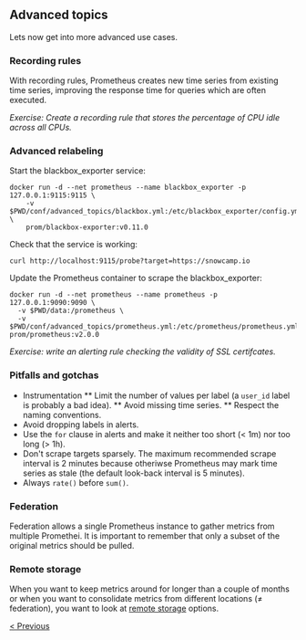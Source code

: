 ## Advanced topics

Lets now get into more advanced use cases.

### Recording rules

With recording rules, Prometheus creates new time series from existing time
series, improving the response time for queries which are often executed.

*Exercise: Create a recording rule that stores the percentage of CPU idle across all CPUs.*

### Advanced relabeling

Start the blackbox_exporter service:

```
docker run -d --net prometheus --name blackbox_exporter -p 127.0.0.1:9115:9115 \
    -v $PWD/conf/advanced_topics/blackbox.yml:/etc/blackbox_exporter/config.yml \
    prom/blackbox-exporter:v0.11.0
```

Check that the service is working:

```
curl http://localhost:9115/probe?target=https://snowcamp.io
```

Update the Prometheus container to scrape the blackbox_exporter:

```
docker run -d --net prometheus --name prometheus -p 127.0.0.1:9090:9090 \
  -v $PWD/data:/prometheus \
  -v $PWD/conf/advanced_topics/prometheus.yml:/etc/prometheus/prometheus.yml  prom/prometheus:v2.0.0
```

_Exercise: write an alerting rule checking the validity of SSL certifcates._

### Pitfalls and gotchas

* Instrumentation
** Limit the number of values per label (a `user_id` label is probably a bad idea).
** Avoid missing time series.
** Respect the naming conventions.
* Avoid dropping labels in alerts.
* Use the `for` clause in alerts and make it neither too short (< 1m) nor too long (> 1h).
* Don't scrape targets sparsely. The maximum recommended scrape interval is 2
  minutes because otheriwse Prometheus may mark time series as stale (the
  default look-back interval is 5 minutes).
* Always `rate()` before `sum()`.

### Federation

Federation allows a single Prometheus instance to gather metrics from multiple
Promethei. It is important to remember that only a subset of the original
metrics should be pulled.

### Remote storage

When you want to keep metrics around for longer than a couple of months or when
you want to consolidate metrics from different locations (≠ federation), you
want to look at [remote
storage](https://prometheus.io/docs/prometheus/latest/storage/#remote-storage-integrations)
options.

[< Previous](HighAvailability.md)
